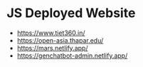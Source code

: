 # JS Deployed Website
- https://www.tiet360.in/
- https://open-asia.thapar.edu/
- https://mars.netlify.app/
- https://genchatbot-admin.netlify.app/
